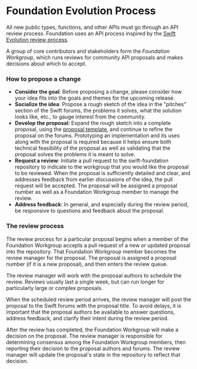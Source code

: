 # Foundation Evolution Process

All new public types, functions, and other APIs must go through an API review process. Foundation uses an API process inspired by the [Swift Evolution review process](https://github.com/swiftlang/swift-evolution/blob/main/process.md).

A group of core contributors and stakeholders form the _Foundation Workgroup_, which runs reviews for community API proposals and makes decisions about which to accept.

### How to propose a change

* **Consider the goal**: Before proposing a change, please consider how your idea fits into the goals and themes for the upcoming release. 
* **Socialize the idea**: Propose a rough sketch of the idea in the "pitches" section of the Swift forums, the problems it solves, what the solution looks like, etc., to gauge interest from the community.
* **Develop the proposal**: Expand the rough sketch into a complete proposal, using the [proposal template](Proposals/0000-template.md), and continue to refine the proposal on the forums. Prototyping an implementation and its uses along with the proposal is required because it helps ensure both technical feasibility of the proposal as well as validating that the proposal solves the problems it is meant to solve.
* **Request a review**: Initiate a pull request to the swift-foundation repository to indicate to the workgroup that you would like the proposal to be reviewed. When the proposal is sufficiently detailed and clear, and addresses feedback from earlier discussions of the idea, the pull request will be accepted. The proposal will be assigned a proposal number as well as a Foundation Workgroup member to manage the review.
* **Address feedback**: In general, and especially during the review period, be responsive to questions and feedback about the proposal.

### The review process

The review process for a particular proposal begins when a member of the Foundation Workgroup accepts a pull request of a new or updated proposal into the repository. That Foundation Workgroup member becomes the review manager for the proposal. The proposal is assigned a proposal number (if it is a new proposal), and then enters the review queue.

The review manager will work with the proposal authors to schedule the review. Reviews usually last a single week, but can run longer for particularly large or complex proposals.

When the scheduled review period arrives, the review manager will post the proposal to the Swift forums with the proposal title. To avoid delays, it is important that the proposal authors be available to answer questions, address feedback, and clarify their intent during the review period.

After the review has completed, the Foundation Workgroup will make a decision on the proposal. The review manager is responsible for determining consensus among the Foundation Workgroup members, then reporting their decision to the proposal authors and forums. The review manager will update the proposal's state in the repository to reflect that decision.

